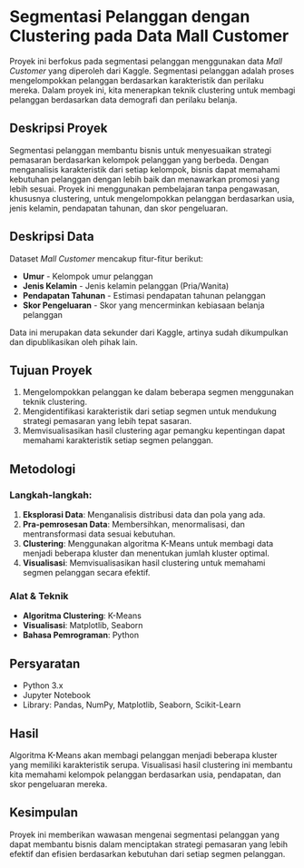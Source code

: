# Segmentasi Pelanggan dengan Clustering pada Data Mall Customer

Proyek ini berfokus pada segmentasi pelanggan menggunakan data *Mall Customer* yang diperoleh dari Kaggle. Segmentasi pelanggan adalah proses mengelompokkan pelanggan berdasarkan karakteristik dan perilaku mereka. Dalam proyek ini, kita menerapkan teknik clustering untuk membagi pelanggan berdasarkan data demografi dan perilaku belanja.

## Deskripsi Proyek
Segmentasi pelanggan membantu bisnis untuk menyesuaikan strategi pemasaran berdasarkan kelompok pelanggan yang berbeda. Dengan menganalisis karakteristik dari setiap kelompok, bisnis dapat memahami kebutuhan pelanggan dengan lebih baik dan menawarkan promosi yang lebih sesuai. Proyek ini menggunakan pembelajaran tanpa pengawasan, khususnya clustering, untuk mengelompokkan pelanggan berdasarkan usia, jenis kelamin, pendapatan tahunan, dan skor pengeluaran.

## Deskripsi Data
Dataset *Mall Customer* mencakup fitur-fitur berikut:
- **Umur** - Kelompok umur pelanggan
- **Jenis Kelamin** - Jenis kelamin pelanggan (Pria/Wanita)
- **Pendapatan Tahunan** - Estimasi pendapatan tahunan pelanggan
- **Skor Pengeluaran** - Skor yang mencerminkan kebiasaan belanja pelanggan

Data ini merupakan data sekunder dari Kaggle, artinya sudah dikumpulkan dan dipublikasikan oleh pihak lain.

## Tujuan Proyek
1. Mengelompokkan pelanggan ke dalam beberapa segmen menggunakan teknik clustering.
2. Mengidentifikasi karakteristik dari setiap segmen untuk mendukung strategi pemasaran yang lebih tepat sasaran.
3. Memvisualisasikan hasil clustering agar pemangku kepentingan dapat memahami karakteristik setiap segmen pelanggan.

## Metodologi
### Langkah-langkah:
1. **Eksplorasi Data**: Menganalisis distribusi data dan pola yang ada.
2. **Pra-pemrosesan Data**: Membersihkan, menormalisasi, dan mentransformasi data sesuai kebutuhan.
3. **Clustering**: Menggunakan algoritma K-Means untuk membagi data menjadi beberapa kluster dan menentukan jumlah kluster optimal.
4. **Visualisasi**: Memvisualisasikan hasil clustering untuk memahami segmen pelanggan secara efektif.

### Alat & Teknik
- **Algoritma Clustering**: K-Means
- **Visualisasi**: Matplotlib, Seaborn
- **Bahasa Pemrograman**: Python

## Persyaratan
- Python 3.x
- Jupyter Notebook
- Library: Pandas, NumPy, Matplotlib, Seaborn, Scikit-Learn

## Hasil
Algoritma K-Means akan membagi pelanggan menjadi beberapa kluster yang memiliki karakteristik serupa. Visualisasi hasil clustering ini membantu kita memahami kelompok pelanggan berdasarkan usia, pendapatan, dan skor pengeluaran mereka.

## Kesimpulan
Proyek ini memberikan wawasan mengenai segmentasi pelanggan yang dapat membantu bisnis dalam menciptakan strategi pemasaran yang lebih efektif dan efisien berdasarkan kebutuhan dari setiap segmen pelanggan.
